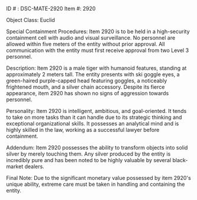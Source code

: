 ID # : DSC-MATE-2920
Item #: 2920

Object Class: Euclid

Special Containment Procedures:
Item 2920 is to be held in a high-security containment cell with audio and visual surveillance. No personnel are allowed within five meters of the entity without prior approval. All communication with the entity must first receive approval from two Level 3 personnel.

Description:
Item 2920 is a male tiger with humanoid features, standing at approximately 2 meters tall. The entity presents with ski goggle eyes, a green-haired purple-capped head featuring goggles, a noticeably frightened mouth, and a silver chain accessory. Despite its fierce appearance, item 2920 has shown no signs of aggression towards personnel.

Personality:
Item 2920 is intelligent, ambitious, and goal-oriented. It tends to take on more tasks than it can handle due to its strategic thinking and exceptional organizational skills. It possesses an analytical mind and is highly skilled in the law, working as a successful lawyer before containment.

Addendum:
Item 2920 possesses the ability to transform objects into solid silver by merely touching them. Any silver produced by the entity is incredibly pure and has been noted to be highly valuable by several black-market dealers.

Final Note:
Due to the significant monetary value possessed by item 2920's unique ability, extreme care must be taken in handling and containing the entity.